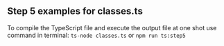 ## Step 5 examples for classes.ts
To compile the TypeScript file and execute the output file at one shot use command in terminal:
```ts-node classes.ts``` or ```npm run ts:step5```